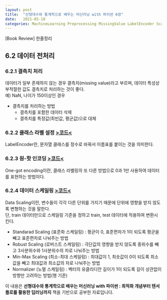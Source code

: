 ```yaml
---
layout: post
title:  "선형대수와 통계학으로 배우는 머신러닝 with 파이썬 6장"
date:   2021-05-10
categories: MachineLearning Preprocessing MissingValue LabelEncoder Scaling
---
```

[Book Review] 한줄정리

## 6.2 데이터 전처리

### 6.2.1 결측치 처리
데이터가 일부 존재하지 않는 경우 결측치(missing value)라고 부르며, 데이터 특성상 부적절한 값도 결측치로 처리하는 것이 좋다.  
예) NaN, 나이가 150이상인 경우
- 결측치를 처리하는 방법
    - 결측치를 포함한 데이터 삭제
    - 결측치를 특정값(최빈값, 평균값)으로 대체

### 6.2.2 클래스 라벨 설정 [>코드<](https://github.com/mmminji/Machine-Learning/blob/master/1.LabelEncoder.py)
LabelEncoder란, 문자열 클래스를 정수로 바꿔서 이름표를 붙이는 것을 의미한다.

### 6.2.3 원-핫 인코딩 [>코드<](https://github.com/mmminji/Machine-Learning/blob/master/2.OneHotEncoding.py)
One-got encoding이란, 클래스 라벨링의 또 다른 방법으로 0과 1만 사용하여 데이터를 표현하는 방법이다.

### 6.2.4 데이터 스케일링 [>코드<](https://github.com/mmminji/Machine-Learning/blob/master/3.Scaling.py)
Data Scaling이란, 변수들이 각각 다른 단위를 가지기 때문에 단위에 영향을 받지 않도록 변형하는 것을 말한다.  
단, train 데이터만으로 스케일링 기준을 정하고 train, test 데이터에 적용하여 변환시킨다.
- Standarad Scaling (표준화 스케일링) : 평균이 0, 표준편차가 1이 되도록 평균을 빼고 표준편차로 나눠주는 방법
- Robust Scaling (로버스트 스케일링) : 극단값의 영향을 받지 않도록 중위수를 빼고 3사분위수와 1사분위수의 차로 나눠주는 방법
- Min-Max Scaling (최소-최대 스케일링) : 최대값이 1, 최솟값이 0이 되도록 최소값을 빼고 최대값과 최소값의 차로 나눠주는 방법
- Normalizer (노멀 스케일링) : 벡터의 유클리디안 길이가 1이 되도록 길이 상관없이 방향만 고려하는 방법(행 기준)


이 내용은 **선형대수와 통계학으로 배우는 머신러닝 with 파이썬 : 최적화 개념부터 텐서플로를 활용한 딥러닝까지** 책을 기반으로 공부한 자료입니다.

